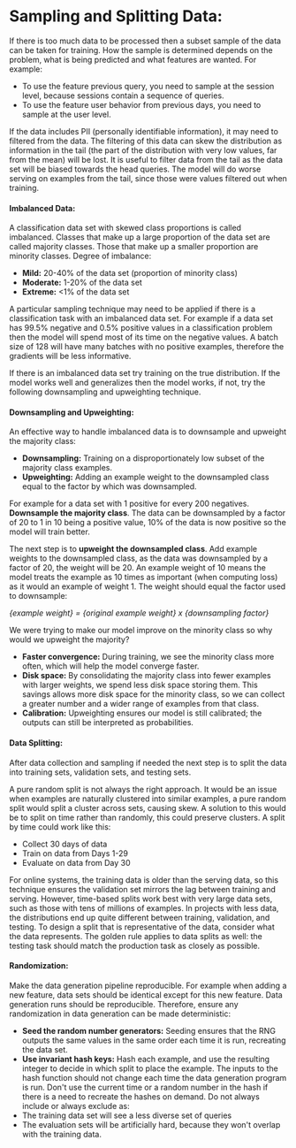 # Sampling and Splitting Data: 
If there is too much data to be processed then a subset sample of the data can be taken for training. How the sample 
is determined depends on the problem, what is being predicted and what features are wanted. For example:
* To use the feature previous query, you need to sample at the session level, because sessions contain a sequence of queries.
* To use the feature user behavior from previous days, you need to sample at the user level. 

If the data includes PII (personally identifiable information), it may need to filtered from the data. The filtering of 
this data can skew the distribution as information in the tail (the part of the distribution with very low values, far 
from the mean) will be lost. It is useful to filter data from the tail as the data set will be biased towards the head 
queries. The model will do worse serving on examples from the tail, since those were values filtered out when training.

#### Imbalanced Data:
A classification data set with skewed class proportions is called imbalanced. Classes that make up a large proportion 
of the data set are called majority classes. Those that make up a smaller proportion are minority classes. Degree of 
imbalance:
* **Mild:** 20-40% of the data set (proportion of minority class)
* **Moderate:** 1-20% of the data set
* **Extreme:** <1% of the data set

A particular sampling technique may need to be applied if there is a classification task with an imbalanced data set. 
For example if a data set has 99.5% negative and 0.5% positive values in a classification problem then the model will 
spend most of its time on the negative values. A batch size of 128 will have many batches with no positive examples, 
therefore the gradients will be less informative.  

If there is an imbalanced data set try training on the true distribution. If the model works well and generalizes then 
the model works, if not, try the following downsampling and upweighting technique.

#### Downsampling and Upweighting:  
An effective way to handle imbalanced data is to downsample and upweight the majority class:
* **Downsampling:** Training on a disproportionately low subset of the majority class examples.
* **Upweighting:** Adding an example weight to the downsampled class equal to the factor by which was downsampled.  

For example for a data set with 1 positive for every 200 negatives. **Downsample the majority class**. The data can be 
downsampled by a factor of 20 to 1 in 10 being a positive value, 10% of the data is now positive so the model will 
train better.  

The next step is to **upweight the downsampled class**. Add example weights to the downsampled class, as the data was 
downsampled by a factor of 20, the weight will be 20. An example weight of 10 means the model treats the example as 10 
times as important (when computing loss) as it would an example of weight 1. The weight should equal the factor used to 
downsample:

*{example weight} = {original example weight} x {downsampling factor}*  

We were trying to make our model improve on the minority class so why would we upweight the majority?
* **Faster convergence:** During training, we see the minority class more often, which will help the model converge faster.
* **Disk space:** By consolidating the majority class into fewer examples with larger weights, we spend less disk space 
storing them. This savings allows more disk space for the minority class, so we can collect a greater number and a 
wider range of examples from that class.
* **Calibration:** Upweighting ensures our model is still calibrated; the outputs can still be interpreted as probabilities.

#### Data Splitting:  
After data collection and sampling if needed the next step is to split the data into training sets, validation sets, 
and testing sets.  

A pure random split is not always the right approach. It would be an issue when examples are naturally clustered into 
similar examples, a pure random split would split a cluster across sets, causing skew. A solution to this would be to 
split on time rather than randomly, this could preserve clusters. A split by time could work like this:
* Collect 30 days of data
* Train on data from Days 1-29
* Evaluate on data from Day 30  

For online systems, the training data is older than the serving data, so this technique ensures the validation set 
mirrors the lag between training and serving. However, time-based splits work best with very large data sets, such as 
those with tens of millions of examples. In projects with less data, the distributions end up quite different between 
training, validation, and testing. To design a split that is representative of the data, consider what the data 
represents. The golden rule applies to data splits as well: the testing task should match the production task as 
closely as possible.

#### Randomization:  
Make the data generation pipeline reproducible. For example when adding a new feature, data sets should be identical 
except for this new feature. Data generation runs should be reproducible. Therefore, ensure any randomization in data 
generation can be made deterministic:
* **Seed the random number generators:** Seeding ensures that the RNG outputs the same values in the same order each time 
it is run, recreating the data set.
* **Use invariant hash keys:** Hash each example, and use the resulting integer to decide in which split to place the 
example. The inputs to the hash function should not change each time the data generation program is run. Don't use the 
current time or a random number in the hash if there is a need to recreate the hashes on demand. Do not always include 
or always exclude as:
* The training data set will see a less diverse set of queries
* The evaluation sets will be artificially hard, because they won't overlap with the training data.
